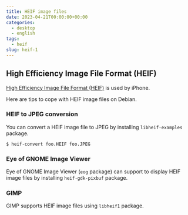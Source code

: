 ```yaml
---
title: HEIF image files
date: 2023-04-21T00:00:00+00:00
categories:
  - desktop
  - english
tags:
  - heif
slug: heif-1
---
```


## High Efficiency Image File Format (HEIF)

[High Efficiency Image File Format (HEIF)](https://en.wikipedia.org/wiki/High_Efficiency_Image_File_Format) is used by iPhone.

Here are tips to cope with HEIF image files on Debian.

### HEIF to JPEG conversion

You can convert a HEIF image file to JPEG by installing `libheif-examples` package.

```
$ heif-convert foo.HEIF foo.JPEG
```
### Eye of GNOME Image Viewer

Eye of GNOME Image Viewer (`eog` package) can support to display HEIF image files by installing `heif-gdk-pixbuf` package.

### GIMP

GIMP supports HEIF image files using `libheif1` package.

<!-- vim: set sw=4 sts=4 ai si et tw=79 ft=markdown: -->
